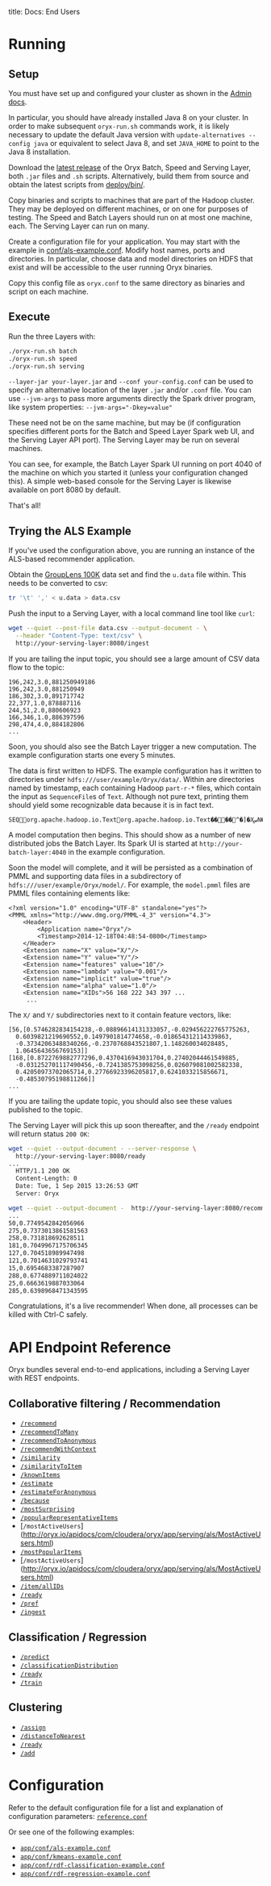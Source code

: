 title: Docs: End Users

# Running

## Setup

You must have set up and configured your cluster as shown in the [Admin docs](admin.html).

In particular, you should have already installed Java 8 on your cluster. In order to make
subsequent `oryx-run.sh` commands work, it is likely necessary to update the default Java 
version with `update-alternatives --config java` or equivalent to select Java 8,
and set `JAVA_HOME` to point to the Java 8 installation.

Download the [latest release](https://github.com/OryxProject/oryx/releases) of the Oryx Batch, 
Speed and Serving Layer, both `.jar` files and `.sh` scripts. Alternatively, build them 
from source and obtain the latest scripts from 
[deploy/bin/](https://github.com/OryxProject/oryx/blob/master/deploy/bin).

Copy binaries and scripts to machines that are part of the Hadoop cluster.
They may be deployed on different machines, or on one for purposes of testing.
The Speed and Batch Layers should run on at most one machine, each. The Serving Layer
can run on many.

Create a configuration file for your application. You may start with the example in
[conf/als-example.conf](https://github.com/OryxProject/oryx/blob/master/app/conf/als-example.conf). Modify
host names, ports and directories. In particular, choose data and model directories on HDFS
that exist and will be accessible to the user running Oryx binaries.

Copy this config file as `oryx.conf` to the same directory as binaries and script
on each machine.

## Execute

Run the three Layers with:

```bash
./oryx-run.sh batch
./oryx-run.sh speed
./oryx-run.sh serving
```

`--layer-jar your-layer.jar` and `--conf your-config.conf` can be used to specify
an alternative location of the layer `.jar` and/or `.conf` file. You can use `--jvm-args`
to pass more arguments directly the Spark driver program, like system properties: `--jvm-args="-Dkey=value"`

These need not be on the same machine, but may be (if configuration specifies different
ports for the Batch and Speed Layer Spark web UI, and the Serving Layer API port).
The Serving Layer may be run on several machines.

You can see, for example, the Batch Layer Spark UI running on port 4040 of the machine
on which you started it (unless your configuration changed this). A simple web-based
console for the Serving Layer is likewise available on port 8080 by default.

That's all!

## Trying the ALS Example

If you've used the configuration above, you are running an instance of the ALS-based
recommender application.

Obtain the [GroupLens 100K](http://grouplens.org/datasets/movielens/) data set and find the
`u.data` file within. This needs to be converted to csv:

```bash
tr '\t' ',' < u.data > data.csv
```

Push the input to a Serving Layer, with a local command line tool like `curl`:

```bash
wget --quiet --post-file data.csv --output-document - \
  --header "Content-Type: text/csv" \
  http://your-serving-layer:8080/ingest
```

If you are tailing the input topic, you should see a large amount of CSV data flow to the topic:

```
196,242,3.0,881250949186
196,242,3.0,881250949
186,302,3.0,891717742
22,377,1.0,878887116
244,51,2.0,880606923
166,346,1.0,886397596
298,474,4.0,884182806
...
```

Soon, you should also see the Batch Layer trigger a new computation. The example configuration
starts one every 5 minutes.

The data is first written to HDFS. The example configuration has
it written to directories under `hdfs:///user/example/Oryx/data/`. Within are directories
named by timestamp, each containing Hadoop `part-r-*` files, which contain the input as
`SequenceFile`s of `Text`. Although not pure text, printing them should yield some recognizable
data because it is in fact text.

```
SEQorg.apache.hadoop.io.Textorg.apache.hadoop.io.Text����^�]�XسN�22,377,1.0,87888711662...
```

A model computation then begins. This should show as a number of new distributed jobs the
Batch Layer. Its Spark UI is started at `http://your-batch-layer:4040` in the example
configuration.

Soon the model will complete, and it will be persisted as a combination of PMML and supporting
data files in a subdirectory of `hdfs:///user/example/Oryx/model/`. For example, the
`model.pmml` files are PMML files containing elements like:

```
<?xml version="1.0" encoding="UTF-8" standalone="yes"?>
<PMML xmlns="http://www.dmg.org/PMML-4_3" version="4.3">
    <Header>
        <Application name="Oryx"/>
        <Timestamp>2014-12-18T04:48:54-0800</Timestamp>
    </Header>
    <Extension name="X" value="X/"/>
    <Extension name="Y" value="Y/"/>
    <Extension name="features" value="10"/>
    <Extension name="lambda" value="0.001"/>
    <Extension name="implicit" value="true"/>
    <Extension name="alpha" value="1.0"/>
    <Extension name="XIDs">56 168 222 343 397 ...
     ...
```

The `X/` and `Y/` subdirectories next to it contain feature vectors, like:

```
[56,[0.5746282834154238,-0.08896614131333057,-0.029456222765775263,
  0.6039821219690552,0.1497901814774658,-0.018654312114339863,
  -0.37342063488340266,-0.2370768843521807,1.148260034028485,
  1.0645643656769153]]
[168,[0.8722769882777296,0.4370416943031704,0.27402044461549885,
  -0.031252701117490456,-0.7241385753098256,0.026079081002582338,
  0.42050973702065714,0.27766923396205817,0.6241033215856671,
  -0.48530795198811266]]
...
```

If you are tailing the update topic, you should also see these values published to the
topic.

The Serving Layer will pick this up soon thereafter, and the `/ready` endpoint will return
status `200 OK`:

```bash
wget --quiet --output-document - --server-response \
  http://your-serving-layer:8080/ready
...
  HTTP/1.1 200 OK
  Content-Length: 0
  Date: Tue, 1 Sep 2015 13:26:53 GMT
  Server: Oryx
```

```bash
wget --quiet --output-document -  http://your-serving-layer:8080/recommend/17
...
50,0.7749542842056966
275,0.7373013861581563
258,0.731818692628511
181,0.7049967175706345
127,0.704518989947498
121,0.7014631029793741
15,0.6954683387287907
288,0.6774889711024022
25,0.6663619887033064
285,0.6398968471343595
```

Congratulations, it's a live recommender! When done, all processes can be killed with Ctrl-C safely.

# API Endpoint Reference

Oryx bundles several end-to-end applications, including a Serving Layer with REST endpoints.

## Collaborative filtering / Recommendation

* [`/recommend`](http://oryx.io/apidocs/com/cloudera/oryx/app/serving/als/Recommend.html)
* [`/recommendToMany`](http://oryx.io/apidocs/com/cloudera/oryx/app/serving/als/RecommendToMany.html)
* [`/recommendToAnonymous`](http://oryx.io/apidocs/com/cloudera/oryx/app/serving/als/RecommendToAnonymous.html)
* [`/recommendWithContext`](http://oryx.io/apidocs/com/cloudera/oryx/app/serving/als/RecommendWithContext.html)
* [`/similarity`](http://oryx.io/apidocs/com/cloudera/oryx/app/serving/als/Similarity.html)
* [`/similarityToItem`](http://oryx.io/apidocs/com/cloudera/oryx/app/serving/als/SimilarityToItem.html)
* [`/knownItems`](http://oryx.io/apidocs/com/cloudera/oryx/app/serving/als/KnownItems.html)
* [`/estimate`](http://oryx.io/apidocs/com/cloudera/oryx/app/serving/als/Estimate.html)
* [`/estimateForAnonymous`](http://oryx.io/apidocs/com/cloudera/oryx/app/serving/als/EstimateForAnonymous.html)
* [`/because`](http://oryx.io/apidocs/com/cloudera/oryx/app/serving/als/Because.html)
* [`/mostSurprising`](http://oryx.io/apidocs/com/cloudera/oryx/app/serving/als/MostSurprising.html)
* [`/popularRepresentativeItems`](http://oryx.io/apidocs/com/cloudera/oryx/app/serving/als/PopularRepresentativeItems.html)
* [`/mostActiveUsers`] (http://oryx.io/apidocs/com/cloudera/oryx/app/serving/als/MostActiveUsers.html)
* [`/mostPopularItems`](http://oryx.io/apidocs/com/cloudera/oryx/app/serving/als/MostPopularItems.html)
* [`/mostActiveUsers`] (http://oryx.io/apidocs/com/cloudera/oryx/app/serving/als/MostActiveUsers.html)
* [`/item/allIDs`](http://oryx.io/apidocs/com/cloudera/oryx/app/serving/als/AllItemIDs.html)
* [`/ready`](http://oryx.io/apidocs/com/cloudera/oryx/app/serving/Ready.html)
* [`/pref`](http://oryx.io/apidocs/com/cloudera/oryx/app/serving/als/Preference.html)
* [`/ingest`](http://oryx.io/apidocs/com/cloudera/oryx/app/serving/als/Ingest.html)

## Classification / Regression

* [`/predict`](http://oryx.io/apidocs/com/cloudera/oryx/app/serving/rdf/Predict.html)
* [`/classificationDistribution`](http://oryx.io/apidocs/com/cloudera/oryx/app/serving/rdf/ClassificationDistribution.html)
* [`/ready`](http://oryx.io/apidocs/com/cloudera/oryx/app/serving/Ready.html)
* [`/train`](http://oryx.io/apidocs/com/cloudera/oryx/app/serving/rdf/Train.html)

## Clustering

* [`/assign`](http://oryx.io/apidocs/com/cloudera/oryx/app/serving/kmeans/Assign.html)
* [`/distanceToNearest`](http://oryx.io/apidocs/com/cloudera/oryx/app/serving/kmeans/DistanceToNearest.html)
* [`/ready`](http://oryx.io/apidocs/com/cloudera/oryx/app/serving/Ready.html)
* [`/add`](http://oryx.io/apidocs/com/cloudera/oryx/app/serving/kmeans/Add.html)

# Configuration

Refer to the default configuration file for a list and explanation of configuration parameters:
[`reference.conf`](https://github.com/OryxProject/oryx/blob/master/framework/oryx-common/src/main/resources/reference.conf)

Or see one of the following examples:

- [`app/conf/als-example.conf`](https://github.com/OryxProject/oryx/blob/master/app/conf/als-example.conf)
- [`app/conf/kmeans-example.conf`](https://github.com/OryxProject/oryx/blob/master/app/conf/kmeans-example.conf)
- [`app/conf/rdf-classification-example.conf`](https://github.com/OryxProject/oryx/blob/master/app/conf/rdf-classification-example.conf)
- [`app/conf/rdf-regression-example.conf`](https://github.com/OryxProject/oryx/blob/master/app/conf/rdf-regression-example.conf)
